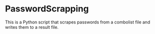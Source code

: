 # PasswordScrapping
This is a Python script that scrapes passwords from a combolist file and writes them to a result file.
